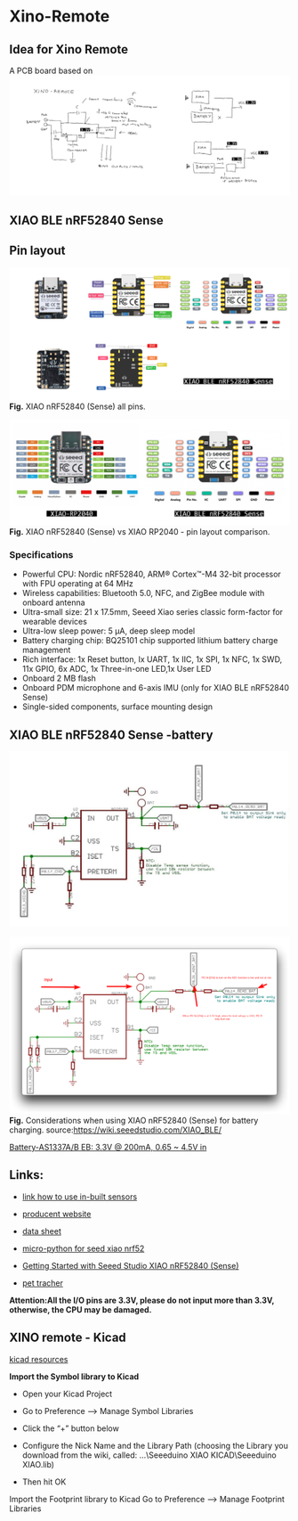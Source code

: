 # Xino-Remote

## Idea for Xino Remote
A PCB board based on
![](../images/xino-remote/xino-remote.png)

## XIAO BLE nRF52840 Sense

## Pin layout

![](../images/xino-remote/xino-remote2.png)
**Fig.**  XIAO nRF52840 (Sense) all pins.

![](../images/xino-remote/xino-remote4.png)
**Fig.**  XIAO nRF52840 (Sense) vs XIAO RP2040 - pin layout comparison.

### Specifications
- Powerful CPU: Nordic nRF52840, ARM® Cortex™-M4 32-bit processor with FPU operating at 64 MHz
- Wireless capabilities: Bluetooth 5.0, NFC, and ZigBee module with onboard antenna
- Ultra-small size: 21 x 17.5mm, Seeed Xiao series classic form-factor for wearable devices
- Ultra-low sleep power: 5 μA, deep sleep model
- Battery charging chip: BQ25101 chip supported lithium battery charge management
- Rich interface: 1x Reset button, Ix UART, 1x IIC, 1x SPI, 1x NFC, 1x SWD, 11x GPIO, 6x ADC, 1x Three-in-one LED,1x User LED
- Onboard 2 MB flash
- Onboard PDM microphone and 6-axis IMU (only for XIAO BLE nRF52840 Sense)
- Single-sided components, surface mounting design

## XIAO BLE nRF52840 Sense -battery
![](../images/xino-remote/7cfbf1fb82c954825de6a1f0b06ac2e70afbc84d_2_1035x646.jpeg)

![](../images/xino-remote/14.png)
**Fig.** Considerations when using XIAO nRF52840 (Sense) for battery charging. source:https://wiki.seeedstudio.com/XIAO_BLE/

[Battery-AS1337A/B EB: 3.3V @ 200mA, 0.65 ~ 4.5V in](https://www.digikey.lt/reference-designs/en/ac-dc-and-dc-dc-conversion/dc-dc-smps-single-output/1161)

## Links:

- [link how to use in-built sensors](https://how2electronics.com/using-imu-microphone-on-xiao-ble-nrf52840-sense/)

- [producent website](https://www.seeedstudio.com/Seeed-XIAO-BLE-Sense-nRF52840-p-5253.html)

- [data sheet](https://files.seeedstudio.com/wiki/XIAO-BLE/BQ25101.pdf)

- [micro-python for seed xiao nrf52](https://github.com/micropython/micropython/tree/master/ports/nrf/boards/seeed_xiao_nrf52)

- [Getting Started with Seeed Studio XIAO nRF52840 (Sense)](https://wiki.seeedstudio.com/XIAO_BLE)

- [pet tracher](https://www.pcbway.com/project/shareproject/Pet_Activity_Tracker_using_XIAO_BLE_Sense_Edge_Impulse_786e857b.html)

**Attention:All the I/O pins are 3.3V, please do not input more than 3.3V, otherwise, the CPU may be damaged.**

## XINO remote - Kicad

[kicad resources](https://wiki.seeedstudio.com/Seeeduino-XIAO/#resourses)

**Import the Symbol library to Kicad**
- Open your Kicad Project
- Go to Preference —> Manage Symbol Libraries

- Click the “+” button below
- Configure the Nick Name and the Library Path (choosing the Library you download from the wiki, called: …\Seeeduino XIAO KICAD\Seeeduino XIAO.lib)
- Then hit OK

Import the Footprint library to Kicad
Go to Preference —> Manage Footprint Libraries
